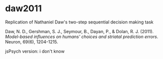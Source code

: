 # daw2011
Replication of Nathaniel Daw's two-step sequential decision making task

Daw, N. D., Gershman, S. J., Seymour, B., Dayan, P., & Dolan, R. J. (2011). *Model-based influences on humans' choices and striatal prediction errors*. Neuron, 69(6), 1204-1215.

jsPsych version: i don't know